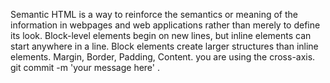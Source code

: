 Semantic HTML is a way to reinforce the semantics or meaning of the information in webpages and web applications rather than merely to define its look.
Block-level elements begin on new lines, but inline elements can start anywhere in a line. Block elements create larger structures than inline elements.
Margin, Border, Padding, Content.
you are using the cross-axis.
git commit -m 'your message here' .